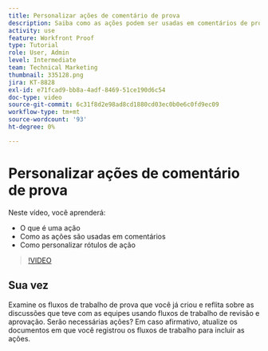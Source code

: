 ```yaml
---
title: Personalizar ações de comentário de prova
description: Saiba como as ações podem ser usadas em comentários de prova. Saiba como configurar e personalizar rótulos de ação para os recursos de prova do.
activity: use
feature: Workfront Proof
type: Tutorial
role: User, Admin
level: Intermediate
team: Technical Marketing
thumbnail: 335128.png
jira: KT-8828
exl-id: e71fcad9-bb8a-4adf-8469-51ce190d6c54
doc-type: video
source-git-commit: 6c31f8d2e98ad8cd1880cd03ec0b0e6c0fd9ec09
workflow-type: tm+mt
source-wordcount: '93'
ht-degree: 0%

---
```


# Personalizar ações de comentário de prova

Neste vídeo, você aprenderá:

* O que é uma ação
* Como as ações são usadas em comentários
* Como personalizar rótulos de ação

>[!VIDEO](https://video.tv.adobe.com/v/335128/?quality=12&learn=on)

## Sua vez

Examine os fluxos de trabalho de prova que você já criou e reflita sobre as discussões que teve com as equipes usando fluxos de trabalho de revisão e aprovação. Serão necessárias ações? Em caso afirmativo, atualize os documentos em que você registrou os fluxos de trabalho para incluir as ações.

